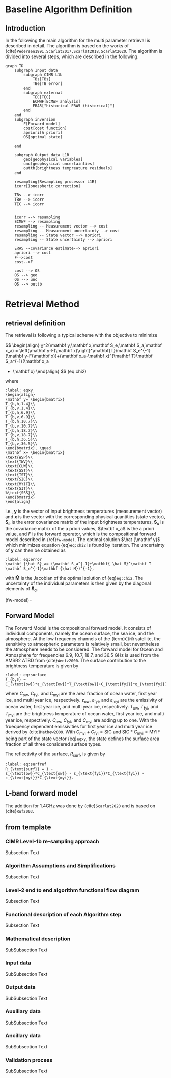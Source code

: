 # Baseline Algorithm Definition
## Introduction

In the following the main algorithm for the multi parameter retrieval is
described in detail. The algorithm is based on the works of
{cite}`Pedersen1991,Scarlat2017,Scarlat2018,Scarlat2020`. The algorithm is
divided into several steps, which are described in the following.
```{mermaid}
graph TD
	subgraph Input data
		subgraph CIMR L1b
			TBs[TBs]
			TBe[TB error]
		end
		subgraph external
			TEC[TEC]
			ECMWF[ECMWF analysis]
			ERA5["historical ERA5 (historical)"]
		end
	end
	subgraph inversion
		F[Forward model]
		cost[cost function]
		apriori[A priori] 
		OS[optimal state]

	end

	subgraph Output data L1R
		geo[geophysical variables]
		unc[geophsysical uncertainties]
		outtb[brightness tempreature residuals]
	end

	resampling[Resampling processor L1R]
	icorr[Ionospheric correction]

	TBs --> icorr
	TBe --> icorr
	TEC --> icorr


	icorr --> resampling
	ECMWF --> resampling
	resampling -- Measurement vector --> cost
	resampling -- Measurement uncertainty --> cost
	resampling -- State vector --> apriori 
	resampling -- State uncertainty --> apriori

	ERA5 --Covariance estimate--> apriori
	apriori --> cost
	F-->cost
	cost-->F

	cost --> OS
	OS --> geo
	OS --> unc 
	OS --> outtb
```

# Retrieval Method

## retrieval definition
The retrieval is following a typical scheme with the objective to minimize

$$
\begin{align}
χ^2(\mathbf y,\mathbf x,\mathbf S_e,\mathbf S_a,\mathbf x_a) = \left(\mathbf y-F(\mathbf x)\right)^\mathbf{T}\mathbf S_e^{-1}(\mathbf
y-F(\mathbf x))+(\mathbf x_a-\mathbf x)^{\mathbf T}\mathbf S_a^{-1}(\mathbf x_a
- \mathbf x) 
\end{align}
$$ (eq:chi2)


where 

```{math}
:label: eqxy
\begin{align}
\mathbf y= \begin{bmatrix}
T_{b,h,1.4}\\
T_{b,v,1.4}\\
T_{b,h,6.9}\\
T_{b,v,6.9}\\
T_{b,h,10.7}\\
T_{b,v,10.7}\\
T_{b,h,18.7}\\
T_{b,v,18.7}\\
T_{b,h,36.5}\\
T_{b,v,36.5}\\
\end{bmatrix}, \quad
\mathbf x= \begin{bmatrix}
\text{WSP}\\
\text{TWV}\\
\text{CLW}\\
\text{SST}\\
\text{IST}\\
\text{SIC}\\
\text{MYIF}\\
\text{SIT}\\
%\text{SSS}\\
\end{bmatrix}
\end{align}
```

i.e., $\mathbf{y}$ is the vector of input brightness temperatures (measurement vector) and
$\mathbf x$ is the vector with the corresponding physical quantities (state
vector), $\mathbf S_e$ is the error covariance matrix of the input brightness
temperatures, $\mathbf S_a$ is the covariance matrix of the a priori values,
$\textbf x_a$ is the a priori value, and $F$ is the forward operator, which is
the compositional forward model described in {ref}`fw-model`.  The optimal
solution $\hat {\mathbf y}$ which minimizes equation {eq}`eq:chi2` is found by
iteration. The uncertainty of $\mathbf y$ can then be obtained as 

```{math}
:label: eq:error
\mathbf {\hat S}_a= (\mathbf S_a^{-1}+\mathbf{ \hat M}^\mathbf T \mathbf S_e^{-1}\mathbf {\hat M})^{-1}, 
```

with $\mathbf {\hat M}$ is the Jacobian of the optimal solution of
{eq}`eq:chi2`. The uncertainty of the individual parameters is then given by the
diagonal elements of $\mathbf {\hat S}_a$. 



(fw-model)= 
## Forward Model
The Forward Model is the compositional forward model. It consists of individual
components, namely the ocean surface, the sea ice, and the atmosphere. At the
low frequency channels of the {term}`CIMR` satellite, the sensitivity to
atmospheric parameters is relatively small, but nevertheless the atmosphere
needs to be considered.
The forward model for Ocean and Atmosphere for frequencies 6.9, 10.7, 18.7, and 36.5 GHz is used from the AMSR2 ATBD from {cite}`Wentz2000`. 
The surface contribution to the brightness temperature is given by
```{math}
:label: eq:surface
T_{b,s} = C_{\text{ow}}*ε_{\text{ow}}*T_{\text{ow}}+C_{\text{fyi}}*ε_{\text{fyi}}*T_{\text{fyi}}+C_{\text{myi}}*ε_{\text{myi}}*T_{\text{myi}},
```

where $C_{\text{ow}}$, $C_{\text{fyi}}$, and $C_{\text{myi}}$ are the area
fraction of ocean water, first year ice, and multi year ice, respectively.
$ε_{\text{ow}}$, $ε_{\text{fyi}}$, and $ε_{\text{myi}}$ are the emissivity of
ocean water, first year ice, and multi year ice, respectively. $T_{\text{ow}}$,
$T_{\text{fyi}}$, and $T_{\text{myi}}$ are the brightness temperature of ocean
water, first year ice, and multi year ice, respectively. $C_{\text{ow}}$,
$C_{\text{fyi}}$, and $C_{\text{myi}}$ are adding up to one. With the fruequency dependent emissivities
for first year ice and multi year ice derived by {cite}`Mathew2009`.  With
$C_{\text{myi}}+C_{\text{fyi}}=\text{SIC}$ and $\text{SIC}*C_\text{myi} =
\text{MYIF}$ being part of the state vector {eq}`eqxy`, the state defines
the surface area fraction of all three considered surface types.

The reflectivity of
the surface, $R_{\text{surf}}$, is given by 
```{math}
:label: eq:surfref
R_{\text{surf}} = 1 -
ε_{\text{ow}}*C_{\text{ow}} - ε_{\text{fyi}}*C_{\text{fyi}} -
ε_{\text{myi}}*C_{\text{myi}}.
```

## L-band forward model
The addition for 1.4GHz was done by {cite}`Scarlat2020` and is based on {cite}`Ruf2003`. 






## from template
### CIMR Level-1b re-sampling approach

Subsection Text


### Algorithm Assumptions and Simplifications

Subsection Text

### Level-2 end to end algorithm functional flow diagram

Subsection Text

### Functional description of each Algorithm step

Subsection Text

### Mathematical description

SubSubsection Text
### Input data

SubSubsection Text

### Output data

SubSubsection Text

### Auxiliary data

SubSubsection Text

### Ancillary data

SubSubsection Text

### Validation process

SubSubsection Text


